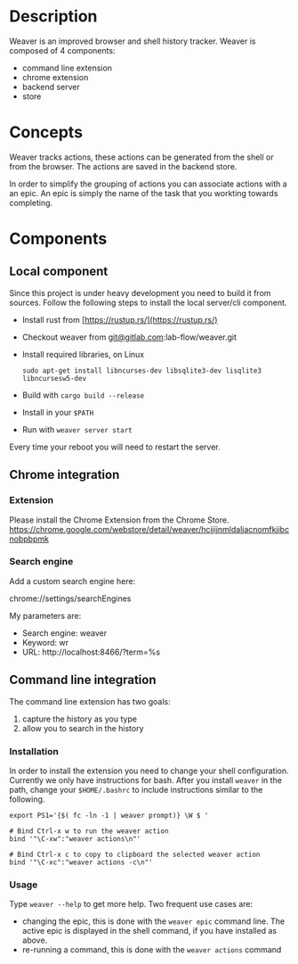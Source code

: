 # Description

Weaver is an improved browser and shell history tracker. Weaver is composed of 4 components:

- command line extension
- chrome extension
- backend server
- store

# Concepts

Weaver tracks actions, these actions can be generated from the shell or from the browser. The
actions are saved in the backend store.

In order to simplify the grouping of actions you can associate actions with a an epic. An epic is
simply the name of the task that you workting towards completing.

# Components

## Local component

Since this project is under heavy development you need to build it from sources.
Follow the following steps to install the local server/cli component.

- Install rust from [https://rustup.rs/](https://rustup.rs/)
- Checkout weaver from git@gitlab.com:lab-flow/weaver.git
- Install required libraries, on Linux
    
    `sudo apt-get install libncurses-dev libsqlite3-dev lisqlite3 libncursesw5-dev`
    
- Build with `cargo build --release`
- Install in your `$PATH`
- Run with `weaver server start`

Every time your reboot you will need to restart the server.


## Chrome integration

### Extension

Please install the Chrome Extension from the Chrome Store.
https://chrome.google.com/webstore/detail/weaver/hcijijnmldaljacnomfkjibcnobpbpmk

### Search engine

Add a custom search engine here:

chrome://settings/searchEngines

My parameters are:

  - Search engine: weaver
  - Keyword: wr
  - URL: http://localhost:8466/?term=%s 

## Command line integration

The command line extension has two goals:

1. capture the history as you type
2. allow you to search in the history

### Installation

In order to install the extension you need to change your shell configuration. Currently we only
have instructions for bash. After you install `weaver` in the path, change your `$HOME/.bashrc` to
include instructions similar to the following.

```
export PS1='{$( fc -ln -1 | weaver prompt)} \W $ '

# Bind Ctrl-x w to run the weaver action
bind '"\C-xw":"weaver actions\n"'

# Bind Ctrl-x c to copy to clipboard the selected weaver action
bind '"\C-xc":"weaver actions -c\n"'
```

### Usage

Type `weaver --help` to get more help. Two frequent use cases are:
- changing the epic, this is done with the `weaver epic` command line. The active epic is displayed
  in the shell command, if you have installed as above.
- re-running a command, this is done with the `weaver actions` command

